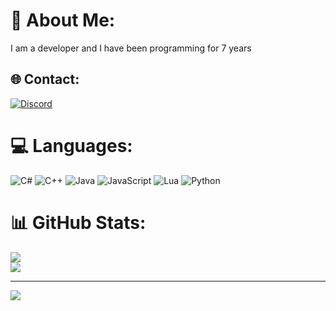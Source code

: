 # 💫 About Me:
I am a developer and I have been programming for 7 years


## 🌐 Contact:
[![Discord](https://img.shields.io/badge/Discord-%237289DA.svg?logo=discord&logoColor=white)](https://discord.gg/Birdie#4664) 

# 💻 Languages:
![C#](https://img.shields.io/badge/c%23-%23239120.svg?style=for-the-badge&logo=c-sharp&logoColor=white) ![C++](https://img.shields.io/badge/c++-%2300599C.svg?style=for-the-badge&logo=c%2B%2B&logoColor=white) ![Java](https://img.shields.io/badge/java-%23ED8B00.svg?style=for-the-badge&logo=java&logoColor=white) ![JavaScript](https://img.shields.io/badge/javascript-%23323330.svg?style=for-the-badge&logo=javascript&logoColor=%23F7DF1E) ![Lua](https://img.shields.io/badge/lua-%232C2D72.svg?style=for-the-badge&logo=lua&logoColor=white) ![Python](https://img.shields.io/badge/python-3670A0?style=for-the-badge&logo=python&logoColor=ffdd54)
# 📊 GitHub Stats:
![](https://github-readme-streak-stats.herokuapp.com/?user=BirdieCodes&theme=dark&hide_border=false)<br/>
![](https://github-readme-stats.vercel.app/api/top-langs/?username=BirdieCodes&theme=dark&hide_border=false&include_all_commits=false&count_private=false&layout=compact)

---
[![](https://visitcount.itsvg.in/api?id=BirdieCodes&icon=2&color=4)](https://visitcount.itsvg.in)
